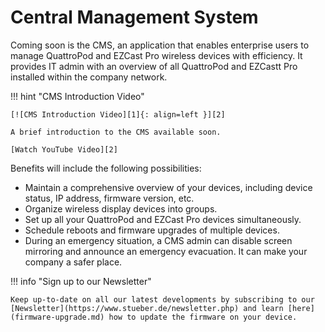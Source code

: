 # Central Management System

Coming soon is the CMS, an application that enables enterprise users to manage QuattroPod and EZCast Pro wireless devices with efficiency. It provides IT admin with an overview of all QuattroPod and EZCastt Pro installed within the company network.

!!! hint "CMS Introduction Video"

    [![CMS Introduction Video][1]{: align=left }][2]
	
	A brief introduction to the CMS available soon.
	
	[Watch YouTube Video][2]
	
Benefits will include the following possibilities:

* Maintain a comprehensive overview of your devices, including device status, IP address, firmware version, etc.
* Organize wireless display devices into groups.
* Set up all your QuattroPod and EZCast Pro devices simultaneously.
* Schedule reboots and firmware upgrades of multiple devices.
* During an emergency situation, a CMS admin can disable screen mirroring and announce an emergency evacuation. It can make your company a safer place.


!!! info "Sign up to our Newsletter"

    Keep up-to-date on all our latest developments by subscribing to our [Newsletter](https://www.stueber.de/newsletter.php) and learn [here](firmware-upgrade.md) how to update the firmware on your device.
	
  [1]: /assets/img/cms.video.png
  [2]: https://youtu.be/01GDXfHvsv4